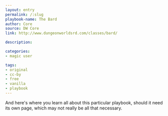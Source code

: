 ```yaml
---
layout: entry
permalink: /:slug
playbook-name: The Bard
author: Core
source: DW Core
link: http://www.dungeonworldsrd.com/classes/bard/

description:

categories:
- magic user

tags:
- original
- cc-by
- free
- vanilla
- playbook
---
```


And here's where you learn all about this particular playbook, should it need its own page, which may not really be all that necessary.
